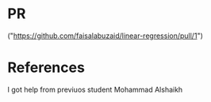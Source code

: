 # PR
("https://github.com/faisalabuzaid/linear-regression/pull/1")
# References
I got help from previuos student Mohammad Alshaikh
